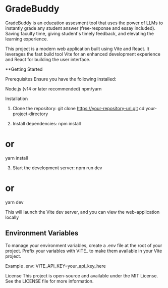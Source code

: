 # GradeBuddy

GradeBuddy is an education assesment tool that uses the power of LLMs to instantly grade any student answer (free-response and essay included). Saving faculty time, giving student's timely feedback, and elevating the learning experience.

This project is a modern web application built using Vite and React. It leverages the fast build tool Vite for an enhanced development experience and React for building the user interface.

**Getting Started

Prerequisites
Ensure you have the following installed:

Node.js (v14 or later recommended)
npm/yarn

Installation
1) Clone the repository:
git clone https://your-repository-url.git
cd your-project-directory

2) Install dependencies:
npm install
# or
yarn install

3) Start the development server:
npm run dev
# or
yarn dev

This will launch the Vite dev server, and you can view the web-application locally

## Environment Variables
To manage your environment variables, create a .env file at the root of your project. Prefix your variables with VITE_ to make them available in your Vite project.

Example .env:
VITE_API_KEY=your_api_key_here

License
This project is open-source and available under the MIT License. See the LICENSE file for more information.
